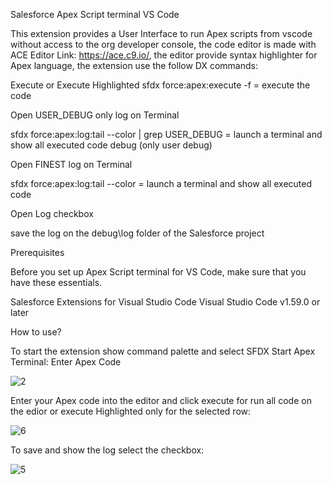 Salesforce Apex Script terminal VS Code

This extension provides a User Interface to run Apex scripts from vscode without access to the org developer console, the code editor is made with ACE Editor Link: https://ace.c9.io/, the editor provide syntax highlighter for Apex language, the extension use the follow DX commands:

Execute or Execute Highlighted
sfdx force:apex:execute -f = execute the code

Open USER_DEBUG only log on Terminal

sfdx force:apex:log:tail --color | grep USER_DEBUG = launch a terminal and show all executed code debug (only user debug)

Open FINEST log on Terminal

sfdx force:apex:log:tail --color = launch a terminal and show all executed code

Open Log checkbox

save the log on the debug\log folder of the Salesforce project

Prerequisites

Before you set up Apex Script terminal for VS Code, make sure that you have these essentials.

Salesforce Extensions for Visual Studio Code
Visual Studio Code v1.59.0 or later

How to use?

To start the extension show command palette and select SFDX Start Apex Terminal: Enter Apex Code

![2](https://user-images.githubusercontent.com/15142774/131256727-a4be8b97-40b3-485a-b949-6fac81ade93e.PNG)

Enter your Apex code into the editor and click execute for run all code on the edior or execute Highlighted only for the selected row:

![6](https://user-images.githubusercontent.com/15142774/131256867-8df835f8-e8a0-4a9e-85ad-fc2194964f35.PNG)

To save and show the log select the checkbox:

![5](https://user-images.githubusercontent.com/15142774/131256809-7d1c1b45-73f9-4bc7-b1cb-7d71d962e808.PNG)
